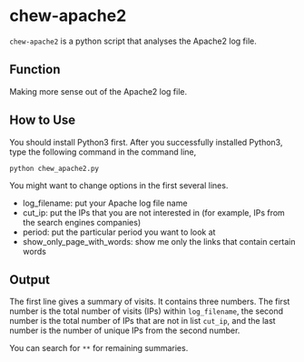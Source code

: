 # chew-apache2
`chew-apache2` is a python script that analyses the Apache2 log file.

Function
---------

Making more sense out of the Apache2 log file.

How to Use
----------

You should install Python3 first.  After you successfully installed Python3,  type the following command in the command line, 

`python chew_apache2.py`

You might want to change options in the first several lines.  

- log_filename: put your Apache log file name
- cut_ip: put the IPs that you are not interested in (for example, IPs from the search engines companies)
- period: put the particular period you want to look at
- show_only_page_with_words: show me only the links that contain certain words

Output
------

The first line gives a summary of visits.  It contains three numbers.  The first number is the total number of visits (IPs) within `log_filename`, the second number is the total number of IPs that are not in list `cut_ip`, and the last number is the number of unique IPs from the second number.

You can search for `**` for remaining summaries.

